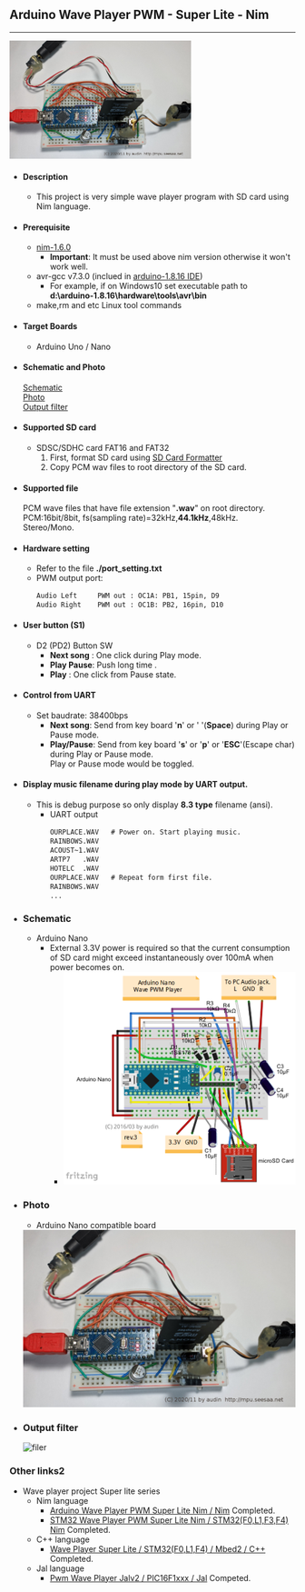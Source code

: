 ## Arduino Wave Player PWM - Super Lite -  Nim
---

<img src="https://github.com/dinau/arduino-wave-player-pwm-super-lite-nim/blob/main/doc/arduino-nano-wave-pwm-player-real-1280-2020-11.jpg?raw=true" width=320>

* #### Description
    * This project is very simple wave player program with SD card using Nim language.  

* #### Prerequisite
    * [nim-1.6.0](https://nim-lang.org/install.html)  
        * **Important**:  It must be used above nim version otherwise it won't work well.
    * avr-gcc v7.3.0 (inclued in [arduino-1.8.16 IDE](https://www.arduino.cc/en/software))  
        * For example, if on Windows10 set executable path to  
             **d:\arduino-1.8.16\hardware\tools\avr\bin**  
    * make,rm and etc Linux tool commands
* #### Target Boards
    * Arduino Uno / Nano
* #### Schematic and Photo
    [Schematic](#schematic)  
    [Photo](#photo)   
    [Output filter](#output-filter)
* #### Supported SD card
    * SDSC/SDHC card  FAT16 and FAT32  
        1. First, format SD card using [SD Card Formatter](https://www.sdcard.org/downloads/formatter_4/index.html)
        1.  Copy PCM wav files to root directory of the SD card.

* #### Supported file
    PCM wave files that have file extension "**.wav**" on root directory.  
    PCM:16bit/8bit, fs(sampling rate)=32kHz,**44.1kHz**,48kHz.  
    Stereo/Mono.    
    
* #### Hardware setting    
    * Refer to the file **./port_setting.txt**     
    * PWM output port:    
        ```
        Audio Left     PWM out : OC1A: PB1, 15pin, D9
        Audio Right    PWM out : OC1B: PB2, 16pin, D10
        ```
    
* #### User button (S1) 
    * D2 (PD2)   Button SW
        * **Next song** : One click during Play mode.    
        * **Play Pause**: Push long time .     
        * **Play**      : One click from Pause state.    
* #### Control from UART 
    * Set baudrate: 38400bps
        * **Next song**:
            Send from key board '**n**' or ' '(**Space**) during Play or Pause mode.    
        * **Play/Pause**:
            Send from key board '**s**' or '**p**' or '**ESC**'(Escape char) during Play or Pause mode.     
            Play or Pause mode would be toggled. 
* #### Display music filename during play mode by UART output.
    * This is debug purpose so only display **8.3 type** filename (ansi).
        - UART output
            ```
            OURPLACE.WAV   # Power on. Start playing music.
            RAINBOWS.WAV
            ACOUST~1.WAV
            ARTP7   .WAV
            HOTELC  .WAV
            OURPLACE.WAV   # Repeat form first file. 
            RAINBOWS.WAV
            ...
            ```
* ### Schematic  
    * Arduino Nano    
        * External 3.3V power is required so that the current consumption of SD card might exceed instantaneously over 100mA when power becomes on. 
            * <img src="https://github.com/dinau/arduino-wave-player-pwm-super-lite-nim/blob/main/doc/arduino-nano-wave-pwm-player.png?raw=true" width=640>

* ### Photo
    * Arduino Nano compatible board
    <img src="https://github.com/dinau/arduino-wave-player-pwm-super-lite-nim/blob/main/doc/arduino-nano-wave-pwm-player-real-1280-2020-11.jpg?raw=true" width=640>

* ### Output filter
    ![filer](http://mpu.up.seesaa.net/image/pwm-filter-output.png)


### Other links2
* Wave player project Super lite series
    * Nim language
        * [Arduino Wave Player PWM Super Lite Nim / Nim](https://github.com/dinau/arduino-wave-player-pwm-super-lite-nim) Completed.
        * [STM32 Wave Player PWM Super Lite Nim / STM32(F0,L1,F3,F4)  Nim](https://github.com/dinau/stm32-wave-player-pwm-super-lite-nim) Completed. 
    * C++ language
        * [Wave Player Super Lite / STM32(F0,L1,F4) / Mbed2 / C++](https://os.mbed.com/users/mimi3/code/wave_player_super_lite) Completed.
    * Jal language
        * [Pwm Wave Player Jalv2 / PIC16F1xxx / Jal](https://github.com/dinau/pic16f-wave-palyer-pwm-super-lite) Competed. 
